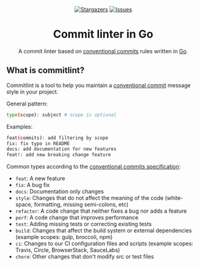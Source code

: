 <a name="readme-top"></a>

<div align="center">

[![Stargazers][stars-shield]][stars-url]
[![Issues][issues-shield]][issues-url]

# Commit linter in Go

A commit linter based on [conventional commits](https://www.conventionalcommits.org/en/v1.0.0/)
rules written in [Go](https://go.dev/).

</div>

## What is commitlint?

Commitlint is a tool to help you maintain a
[conventional commit](https://www.conventionalcommits.org/en/v1.0.0/) message
style in your project.

General pattern:

```bash
type(scope): subject # scope is optional
```

Examples:

```bash
feat(commits): add filtering by scope
fix: fix typo in README
docs: add documentation for new features
feat!: add new breaking change feature
```

Common types according to the [conventional commits specification](https://www.conventionalcommits.org/en/v1.0.0/):

- `feat`: A new feature
- `fix`: A bug fix
- `docs`: Documentation only changes
- `style`: Changes that do not affect the meaning of the code (white-space,
  formatting, missing semi-colons, etc)
- `refactor`: A code change that neither fixes a bug nor adds a feature
- `perf`: A code change that improves performance
- `test`: Adding missing tests or correcting existing tests
- `build`: Changes that affect the build system or external dependencies
  (example scopes: gulp, broccoli, npm)
- `ci`: Changes to our CI configuration files and scripts
  (example scopes: Travis, Circle, BrowserStack, SauceLabs)
- `chore`: Other changes that don't modify src or test files

[stars-shield]: https://img.shields.io/github/stars/AlejandroSuero/go-commitlint.svg?style=for-the-badge
[stars-url]: https://github.com/AlejandroSuero/go-commitlint/stargazers
[issues-shield]: https://img.shields.io/github/issues/AlejandroSuero/go-commitlint.svg?style=for-the-badge
[issues-url]: https://github.com/AlejandroSuero/go-commitlint/issues
